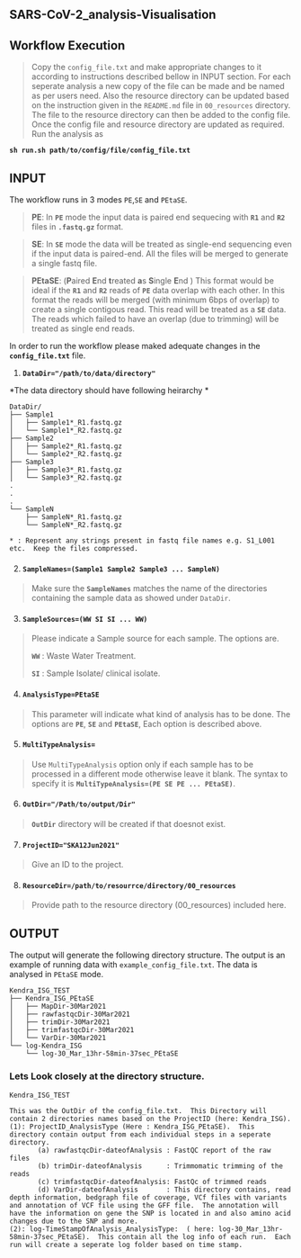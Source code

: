 ## SARS-CoV-2_analysis-Visualisation

## Workflow Execution
> Copy the `config_file.txt` and make appropriate changes to it according to instructions described bellow in INPUT section. For each seperate analysis a new copy of the file can be made and be named as per users need.  Also the resource directory can be updated based on the instruction given in the `README.md` file in `00_resources` directory.  The file to the resource directory can then be added to the config file.  Once the config file and resource directory are updated as required. Run the analysis as
> 
**`sh run.sh path/to/config/file/config_file.txt`**

## INPUT

The workflow runs in 3 modes `PE`,`SE` and `PEtaSE`.

> **PE**: In **`PE`** mode the input data is paired end sequecing with **`R1`** and **`R2`** files in **`.fastq.gz`** format. 

> **SE**: In **`SE`** mode the data will be treated as single-end sequencing even if the input data is paired-end.  All the files will be merged to generate a single fastq file.  

> **PEtaSE**: (**P**aired **E**nd **t**reated **a**s **S**ingle **E**nd ) This format would be ideal if the **`R1`** and **`R2`** reads of **`PE`** data overlap with each other.  In this format the reads will be merged (with minimum 6bps of overlap) to create a single contigous read.  This read will be treated as a **`SE`** data. The reads which failed to have an overlap (due to trimming) will be treated as single end reads.

In order to run the workflow please maked adequate changes in the **`config_file.txt`** file.


1. **`DataDir="/path/to/data/directory"`**

*The data directory should have following heirarchy *
```
DataDir/
├── Sample1
│   ├── Sample1*_R1.fastq.gz
│   └── Sample1*_R2.fastq.gz
├── Sample2
│   ├── Sample2*_R1.fastq.gz
│   └── Sample2*_R2.fastq.gz
├── Sample3
│   ├── Sample3*_R1.fastq.gz
│   └── Sample3*_R2.fastq.gz
.
.
.
└── SampleN
    ├── SampleN*_R1.fastq.gz
    └── SampleN*_R2.fastq.gz

* : Represent any strings present in fastq file names e.g. S1_L001 etc.  Keep the files compressed.

```

2. #### **`SampleNames=(Sample1 Sample2 Sample3 ... SampleN)`**
> Make sure the **`SampleNames`** matches the name of the directories containing the sample data as showed under `DataDir`.


3. #### **`SampleSources=(WW SI SI ... WW)`**
>
> Please indicate a Sample source for each sample.  The options are.
>
> **`WW`** : Waste Water Treatment.
> 
> **`SI`** : Sample Isolate/ clinical isolate.


4. #### **`AnalysisType=PEtaSE`**

> This parameter will indicate what kind of analysis has to be done.  The options are **`PE`**, **`SE`** and **`PEtaSE`**,  Each option is described above. 


5. #### **`MultiTypeAnalysis=`**
>
> Use `MultiTypeAnalysis` option only if each sample has to be processed in a different mode otherwise leave it blank. The syntax to specify it is 
> **`MultiTypeAnalysis=(PE SE PE ... PEtaSE)`**.


6. #### **`OutDir="/Path/to/output/Dir"`**
> **`OutDir`** directory will be created if that doesnot exist.


7. #### **`ProjectID="SKA12Jun2021"`**

> Give an ID to the project. 

8. #### **`ResourceDir=/path/to/resourrce/directory/00_resources`**

> Provide path to the resource directory (00_resources) included here.



## OUTPUT

The output will generate the following directory structure. The output is an example of running data with `example_config_file.txt`.  The data is analysed in `PEtaSE` mode.

```
Kendra_ISG_TEST             
├── Kendra_ISG_PEtaSE       
│   ├── MapDir-30Mar2021
│   ├── rawfastqcDir-30Mar2021
│   ├── trimDir-30Mar2021
│   ├── trimfastqcDir-30Mar2021
│   └── VarDir-30Mar2021
└── log-Kendra_ISG
    └── log-30_Mar_13hr-58min-37sec_PEtaSE
 ```
 
 ### Lets Look closely at the directory structure.
 
 ```
 Kendra_ISG_TEST
 
 This was the OutDir of the config_file.txt.  This Directory will contain 2 directories names based on the ProjectID (here: Kendra_ISG).
 (1): ProjectID_AnalysisType (Here : Kendra_ISG_PEtaSE).  This directory contain output from each individual steps in a seperate directory.
        (a) rawfastqcDir-dateofAnalysis : FastQC report of the raw files
        (b) trimDir-dateofAnalysis      : Trimmomatic trimming of the reads
        (c) trimfastqcDir-dateofAnalysis: FastQc of trimmed reads
        (d) VarDir-dateofAnalysis       : This directory contains, read depth information, bedgraph file of coverage, VCf files with variants and annotation of VCF file using the GFF file.  The annotation will have the information on gene the SNP is located in and also amino acid changes due to the SNP and more.
 (2): log-TimeStampOfAnalysis_AnalysisType:  ( here: log-30_Mar_13hr-58min-37sec_PEtaSE).  This contain all the log info of each run.  Each run will create a seperate log folder based on time stamp.
        
 
 ```
 
 
 

